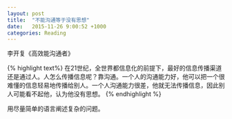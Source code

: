 ```yaml
---
layout: post
title:  "不能沟通等于没有思想"
date:   2015-11-26 9:00:52 +1000
categories: Reading
---
```

李开复《高效能沟通者》

{% highlight text%}
在21世纪，全世界都信息化的前提下，最好的信息传播渠道还是通过人。人怎么传播信息呢？靠沟通。一个人的沟通能力好，他可以把一个很难懂的信息轻易地传播给别人。一个人沟通能力很差，他就无法传播信息，因此别人可能看不起他，认为他没有思想。
{% endhighlight %}

用尽量简单的语言阐述复杂的问题。